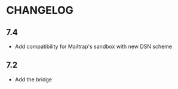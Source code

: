 CHANGELOG
=========

7.4
---

 * Add compatibility for Mailtrap's sandbox with new DSN scheme

7.2
---

 * Add the bridge